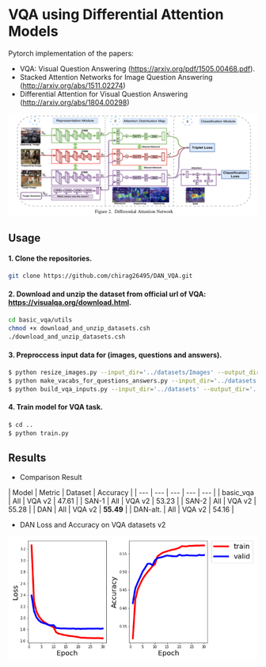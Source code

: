 # VQA using Differential Attention Models

Pytorch implementation of the papers:
- VQA: Visual Question Answering (https://arxiv.org/pdf/1505.00468.pdf).
- Stacked Attention Networks for Image Question Answering (http://arxiv.org/abs/1511.02274)
- Differential Attention for Visual Question Answering (http://arxiv.org/abs/1804.00298)
 
![model](./png/DAN.png)

## Usage 

#### 1. Clone the repositories.
```bash
git clone https://github.com/chirag26495/DAN_VQA.git
```

#### 2. Download and unzip the dataset from official url of VQA: https://visualqa.org/download.html.

```bash
cd basic_vqa/utils
chmod +x download_and_unzip_datasets.csh
./download_and_unzip_datasets.csh
```

#### 3. Preproccess input data for (images, questions and answers).

```bash
$ python resize_images.py --input_dir='../datasets/Images' --output_dir='../datasets/Resized_Images'  
$ python make_vacabs_for_questions_answers.py --input_dir='../datasets'
$ python build_vqa_inputs.py --input_dir='../datasets' --output_dir='../datasets'
```

#### 4. Train model for VQA task.

```bash
$ cd ..
$ python train.py
```

## Results

- Comparison Result

| Model | Metric | Dataset | Accuracy |
| --- | --- | --- | --- | --- |
| basic_vqa | All | VQA v2 | 47.61 |
| SAN-1 | All | VQA v2 | 53.23 |
| SAN-2 | All | VQA v2 | 55.28 |
| DAN | All | VQA v2 | **55.49** |
| DAN-alt. | All | VQA v2 | 54.16 | 


- DAN Loss and Accuracy on VQA datasets v2

![train](./png/train.png)

